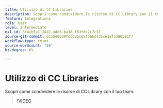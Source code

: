 ```yaml
---
title: Utilizzo di CC Libraries
description: Scopri come condividere le risorse di CC Library con il tuo team
feature: Integrations
role: User
level: Intermediate
exl-id: 3facbfa1-14d2-4dd8-ba38-f53fdc7c7c57
source-git-commit: dc50e8039fccc85c65fbb6d436ce18f5d90b91f7
workflow-type: tm+mt
source-wordcount: '26'
ht-degree: 0%

---
```


# Utilizzo di CC Libraries

Scopri come condividere le risorse di CC Library con il tuo team.

>[!VIDEO](https://video.tv.adobe.com/v/3420227?quality=12&learn=on&hidetitle=true)
